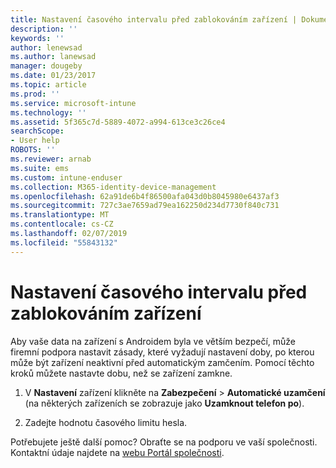```yaml
---
title: Nastavení časového intervalu před zablokováním zařízení | Dokumentace Microsoftu
description: ''
keywords: ''
author: lenewsad
ms.author: lanewsad
manager: dougeby
ms.date: 01/23/2017
ms.topic: article
ms.prod: ''
ms.service: microsoft-intune
ms.technology: ''
ms.assetid: 5f365c7d-5889-4072-a994-613ce3c26ce4
searchScope:
- User help
ROBOTS: ''
ms.reviewer: arnab
ms.suite: ems
ms.custom: intune-enduser
ms.collection: M365-identity-device-management
ms.openlocfilehash: 62a91de6b4f86500afa043d0b8045980e6437af3
ms.sourcegitcommit: 727c3ae7659ad79ea162250d234d7730f840c731
ms.translationtype: MT
ms.contentlocale: cs-CZ
ms.lasthandoff: 02/07/2019
ms.locfileid: "55843132"
---
```

# <a name="how-to-set-the-amount-of-time-before-your-device-is-locked"></a>Nastavení časového intervalu před zablokováním zařízení

Aby vaše data na zařízení s Androidem byla ve větším bezpečí, může firemní podpora nastavit zásady, které vyžadují nastavení doby, po kterou může být zařízení neaktivní před automatickým zamčením. Pomocí těchto kroků můžete nastavte dobu, než se zařízení zamkne.

1.  V **Nastavení** zařízení klikněte na **Zabezpečení** &gt; **Automatické uzamčení** (na některých zařízeních se zobrazuje jako **Uzamknout telefon po**).

2.  Zadejte hodnotu časového limitu hesla.

Potřebujete ještě další pomoc? Obraťte se na podporu ve vaší společnosti. Kontaktní údaje najdete na [webu Portál společnosti](https://go.microsoft.com/fwlink/?linkid=2010980).

